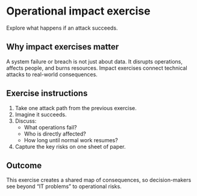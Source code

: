 # Operational impact exercise

Explore what happens if an attack succeeds.

## Why impact exercises matter
A system failure or breach is not just about data.
It disrupts operations, affects people, and burns resources.
Impact exercises connect technical attacks to real-world consequences.

## Exercise instructions
1. Take one attack path from the previous exercise.
2. Imagine it succeeds.  
3. Discuss:  
   - What operations fail?  
   - Who is directly affected?  
   - How long until normal work resumes?  
4. Capture the key risks on one sheet of paper.

## Outcome
This exercise creates a shared map of consequences,
so decision-makers see beyond “IT problems” to
operational risks.
